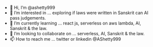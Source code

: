 - 👋 Hi, I’m @ashetty999
- 👀 I’m interested in ... exploring if laws were written in Sanskrit can AI pass judgements. 
- 🌱 I’m currently learning ... react js, serverless on aws lambda, AI, Sanskrit & the law. 
- 💞️ I’m looking to collaborate on ... serverless, AI, Sanskrit & the law. 
- 📫 How to reach me ... twitter or linkedin @AShetty999

<!---
ashetty999/ashetty999 is a ✨ special ✨ repository because its `README.md` (this file) appears on your GitHub profile.
You can click the Preview link to take a look at your changes.
--->
